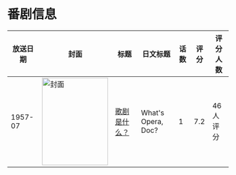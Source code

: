 # 番剧信息

|放送日期|封面|标题|日文标题|话数|评分|评分人数|
|---|---|---|---|---|---|---|
|1957-07|<img src="//lain.bgm.tv/pic/cover/c/a5/fb/136856_81e4T.jpg" alt="封面" style="width:150px;height:200px;object-fit:cover;">|[歌剧是什么？](https://bangumi.tv/subject/136856)|What's Opera, Doc?|1|7.2|46人评分|
